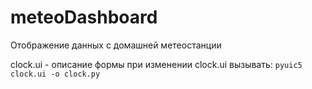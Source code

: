 # meteoDashboard
Отображение данных с домашней метеостанции

clock.ui - описание формы
при изменении clock.ui вызывать:
 `pyuic5 clock.ui -o clock.py`

